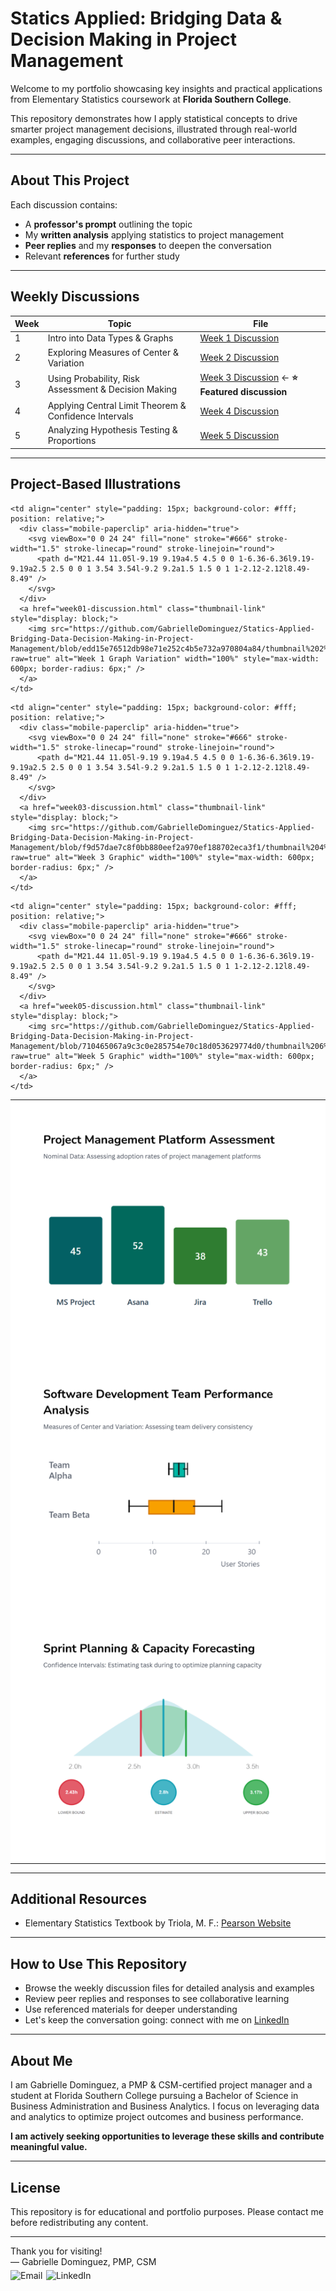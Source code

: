 # Statics Applied: Bridging Data & Decision Making in Project Management

Welcome to my portfolio showcasing key insights and practical applications from Elementary Statistics coursework at **Florida Southern College**.

This repository demonstrates how I apply statistical concepts to drive smarter project management decisions, illustrated through real-world examples, engaging discussions, and collaborative peer interactions.

---

## About This Project

Each discussion contains:  
- A **professor's prompt** outlining the topic  
- My **written analysis** applying statistics to project management  
- **Peer replies** and my **responses** to deepen the conversation  
- Relevant **references** for further study  

---

## Weekly Discussions

| Week | Topic                                       | File                                    |
|------|---------------------------------------------|-----------------------------------------|
| 1    | Intro into Data Types & Graphs | [Week 1 Discussion](week01-discussion.md) |
| 2    | Exploring Measures of Center & Variation | [Week 2 Discussion](week02-discussion.md) |
| 3    | Using Probability, Risk Assessment & Decision Making | [Week 3 Discussion](week03-discussion.md) ← **⭐ Featured discussion** |
| 4    | Applying Central Limit Theorem & Confidence Intervals | [Week 4 Discussion](week04-discussion.md) |
| 5    | Analyzing Hypothesis Testing & Proportions | [Week 5 Discussion](week05-discussion.md) |

---

## Project-Based Illustrations

<table style="width: 100%; table-layout: fixed;">
  <!-- Week 1 -->
  <tr>
    <td align="center" style="padding: 15px; background-color: #fff; position: relative;">
      <div class="mobile-paperclip" aria-hidden="true">
        <svg viewBox="0 0 24 24" fill="none" stroke="#666" stroke-width="1.5" stroke-linecap="round" stroke-linejoin="round">
          <path d="M21.44 11.05l-9.19 9.19a4.5 4.5 0 0 1-6.36-6.36l9.19-9.19a2.5 2.5 0 0 1 3.54 3.54l-9.2 9.2a1.5 1.5 0 1 1-2.12-2.12l8.49-8.49" />
        </svg>
      </div>
      <a href="week01-discussion.html" class="thumbnail-link" style="display: block;">
        <img src="https://github.com/GabrielleDominguez/Statics-Applied-Bridging-Data-Decision-Making-in-Project-Management/blob/b92e2cd2dd1dec655791fe8b6d037c7a9af74895/thumbnail%201%2C%20updated%20title%20v2.png?raw=true" alt="Week 1 Graphic" width="100%" style="max-width: 600px; border-radius: 6px;" />
      </a>
    </td>

    <td align="center" style="padding: 15px; background-color: #fff; position: relative;">
      <div class="mobile-paperclip" aria-hidden="true">
        <svg viewBox="0 0 24 24" fill="none" stroke="#666" stroke-width="1.5" stroke-linecap="round" stroke-linejoin="round">
          <path d="M21.44 11.05l-9.19 9.19a4.5 4.5 0 0 1-6.36-6.36l9.19-9.19a2.5 2.5 0 0 1 3.54 3.54l-9.2 9.2a1.5 1.5 0 1 1-2.12-2.12l8.49-8.49" />
        </svg>
      </div>
      <a href="week01-discussion.html" class="thumbnail-link" style="display: block;">
        <img src="https://github.com/GabrielleDominguez/Statics-Applied-Bridging-Data-Decision-Making-in-Project-Management/blob/edd15e76512db98e71e252c4b5e732a970804a84/thumbnail%202%2C%20updated%20title.png?raw=true" alt="Week 1 Graph Variation" width="100%" style="max-width: 600px; border-radius: 6px;" />
      </a>
    </td>
  </tr>

  <!-- Week 2 & 3 -->
  <tr>
    <td align="center" style="padding: 15px; background-color: #fff; position: relative;">
      <div class="mobile-paperclip" aria-hidden="true">
        <svg viewBox="0 0 24 24" fill="none" stroke="#666" stroke-width="1.5" stroke-linecap="round" stroke-linejoin="round">
          <path d="M21.44 11.05l-9.19 9.19a4.5 4.5 0 0 1-6.36-6.36l9.19-9.19a2.5 2.5 0 0 1 3.54 3.54l-9.2 9.2a1.5 1.5 0 1 1-2.12-2.12l8.49-8.49" />
        </svg>
      </div>
      <a href="week02-discussion.html" class="thumbnail-link" style="display: block;">
        <img src="https://github.com/GabrielleDominguez/Statics-Applied-Bridging-Data-Decision-Making-in-Project-Management/blob/edd15e76512db98e71e252c4b5e732a970804a84/thumbnail%203%2C%20updated%20title.png?raw=true" alt="Week 2 Graphic" width="100%" style="max-width: 600px; border-radius: 6px;" />
      </a>
    </td>

    <td align="center" style="padding: 15px; background-color: #fff; position: relative;">
      <div class="mobile-paperclip" aria-hidden="true">
        <svg viewBox="0 0 24 24" fill="none" stroke="#666" stroke-width="1.5" stroke-linecap="round" stroke-linejoin="round">
          <path d="M21.44 11.05l-9.19 9.19a4.5 4.5 0 0 1-6.36-6.36l9.19-9.19a2.5 2.5 0 0 1 3.54 3.54l-9.2 9.2a1.5 1.5 0 1 1-2.12-2.12l8.49-8.49" />
        </svg>
      </div>
      <a href="week03-discussion.html" class="thumbnail-link" style="display: block;">
        <img src="https://github.com/GabrielleDominguez/Statics-Applied-Bridging-Data-Decision-Making-in-Project-Management/blob/f9d57dae7c8f0bb880eef2a970ef188702eca3f1/thumbnail%204%2C%20post%2C%20updated%20star%20placement.png?raw=true" alt="Week 3 Graphic" width="100%" style="max-width: 600px; border-radius: 6px;" />
      </a>
    </td>
  </tr>

  <!-- Week 4 & 5 -->
  <tr>
    <td align="center" style="padding: 15px; background-color: #fff; position: relative;">
      <div class="mobile-paperclip" aria-hidden="true">
        <svg viewBox="0 0 24 24" fill="none" stroke="#666" stroke-width="1.5" stroke-linecap="round" stroke-linejoin="round">
          <path d="M21.44 11.05l-9.19 9.19a4.5 4.5 0 0 1-6.36-6.36l9.19-9.19a2.5 2.5 0 0 1 3.54 3.54l-9.2 9.2a1.5 1.5 0 1 1-2.12-2.12l8.49-8.49" />
        </svg>
      </div>
      <a href="week04-discussion.html" class="thumbnail-link" style="display: block;">
        <img src="https://github.com/GabrielleDominguez/Statics-Applied-Bridging-Data-Decision-Making-in-Project-Management/blob/edd15e76512db98e71e252c4b5e732a970804a84/thumbnail%205%2C%20updated%20title.png?raw=true" alt="Week 4 Graphic" width="100%" style="max-width: 600px; border-radius: 6px;" />
      </a>
    </td>

    <td align="center" style="padding: 15px; background-color: #fff; position: relative;">
      <div class="mobile-paperclip" aria-hidden="true">
        <svg viewBox="0 0 24 24" fill="none" stroke="#666" stroke-width="1.5" stroke-linecap="round" stroke-linejoin="round">
          <path d="M21.44 11.05l-9.19 9.19a4.5 4.5 0 0 1-6.36-6.36l9.19-9.19a2.5 2.5 0 0 1 3.54 3.54l-9.2 9.2a1.5 1.5 0 1 1-2.12-2.12l8.49-8.49" />
        </svg>
      </div>
      <a href="week05-discussion.html" class="thumbnail-link" style="display: block;">
        <img src="https://github.com/GabrielleDominguez/Statics-Applied-Bridging-Data-Decision-Making-in-Project-Management/blob/710465067a9c3c0e285754e70c18d053629774d0/thumbnail%206%2C%20post%20v8.png?raw=true" alt="Week 5 Graphic" width="100%" style="max-width: 600px; border-radius: 6px;" />
      </a>
    </td>
  </tr>
</table>

<!-- Styles -->
<style>
  /* Paperclip style for mobile only */
  .mobile-paperclip {
    position: absolute;
    top: 8px;
    right: 8px;
    display: none;
    z-index: 10;
  }

  @media (max-width: 768px) {
    .mobile-paperclip {
      display: block;
    }
  }

  .mobile-paperclip svg {
    width: 12px;
    height: 12px;
    stroke: #666;
    opacity: 0.4;
  }

  /* Hover darkening for desktop */
  @media (hover: hover) and (pointer: fine) {
    a.thumbnail-link img {
      transition: all 0.3s ease;
    }

    a.thumbnail-link:hover img {
      filter: brightness(0.88);
    }
  }
</style>

---

## Additional Resources

- Elementary Statistics Textbook by Triola, M. F.: [Pearson Website](https://www.pearson.com/en-us/subject-catalog/p/elementary-statistics/P200000006399/9780137366446)

---

## How to Use This Repository

- Browse the weekly discussion files for detailed analysis and examples  
- Review peer replies and responses to see collaborative learning  
- Use referenced materials for deeper understanding  
- Let's keep the conversation going: connect with me on [LinkedIn](https://www.linkedin.com/in/gabrielle-r-dominguez)

---

## About Me

I am Gabrielle Dominguez, a PMP & CSM-certified project manager and a student at Florida Southern College pursuing a Bachelor of Science in Business Administration and Business Analytics. I focus on leveraging data and analytics to optimize project outcomes and business performance.

**I am actively seeking opportunities to leverage these skills and contribute meaningful value.**

---

## License

This repository is for educational and portfolio purposes. Please contact me before redistributing any content.

---

Thank you for visiting!  
— Gabrielle Dominguez, PMP, CSM  
<span style="display: inline-flex; align-items: center; gap: 0.4em; margin-top: 0.25em;">
  <a href="mailto:gabrielledominguez05@gmail.com" style="text-decoration: none;">
    <img src="https://img.icons8.com/color/48/gmail-new.png" alt="Email" width="20" height="20" style="vertical-align: middle;">
  </a>
  <a href="https://www.linkedin.com/in/gabrielle-r-dominguez" style="text-decoration: none;">
    <img src="https://upload.wikimedia.org/wikipedia/commons/c/ca/LinkedIn_logo_initials.png" alt="LinkedIn" width="20" height="20" style="vertical-align: middle;">
  </a>
</span>
